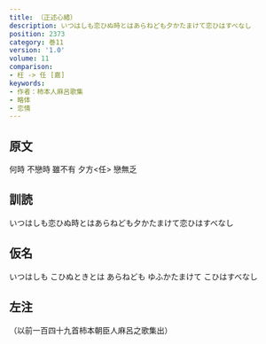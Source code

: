 ```yaml
---
title: （正述心緒）
description: いつはしも恋ひぬ時とはあらねども夕かたまけて恋ひはすべなし
position: 2373
category: 巻11
version: '1.0'
volume: 11
comparison:
- 枉 -> 任 [嘉]
keywords:
- 作者：柿本人麻呂歌集
- 略体
- 恋情
---
```


## 原文

何時 不戀時 雖不有 夕方<任> 戀無乏

## 訓読

いつはしも恋ひぬ時とはあらねども夕かたまけて恋ひはすべなし

## 仮名

いつはしも こひぬときとは あらねども ゆふかたまけて こひはすべなし

## 左注

（以前一百四十九首柿本朝臣人麻呂之歌集出）
